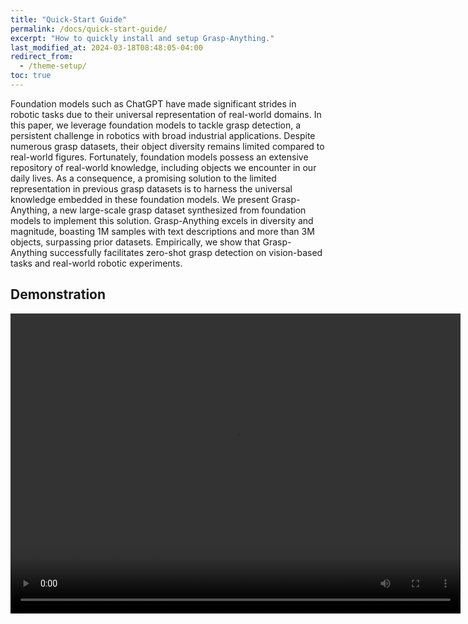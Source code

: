 ```yaml
---
title: "Quick-Start Guide"
permalink: /docs/quick-start-guide/
excerpt: "How to quickly install and setup Grasp-Anything."
last_modified_at: 2024-03-18T08:48:05-04:00
redirect_from:
  - /theme-setup/
toc: true
---
```


Foundation models such as ChatGPT have made significant strides in robotic tasks due to their universal representation of real-world domains. In this paper, we leverage foundation models to tackle grasp detection, a persistent challenge in robotics with broad industrial applications. Despite numerous grasp datasets, their object diversity remains limited compared to real-world figures. Fortunately, foundation models possess an extensive repository of real-world knowledge, including objects we encounter in our daily lives. As a consequence, a promising solution to the limited representation in previous grasp datasets is to harness the universal knowledge embedded in these foundation models. We present Grasp-Anything, a new large-scale grasp dataset synthesized from foundation models to implement this solution. Grasp-Anything excels in diversity and magnitude, boasting 1M samples with text descriptions and more than 3M objects, surpassing prior datasets. Empirically, we show that Grasp-Anything successfully facilitates zero-shot grasp detection on vision-based tasks and real-world robotic experiments.

## Demonstration
<video width="720" height="480" controls>
  <source src="https://owncloud.tuwien.ac.at/index.php/s/JqydE4HhrnQ7J4D/download" type="video/mp4">
  Your browser does not support the video tag.
</video>
